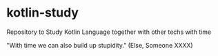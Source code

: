 # kotlin-study
Repository to Study Kotlin Language together with other techs with time

"With time we can also build up stupidity." (Else, Someone XXXX)
